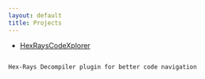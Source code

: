 ```yaml
---
layout: default
title: Projects
---
```


* [HexRaysCodeXplorer](http://rehints.github.io/HexRaysCodeXplorer/)
<pre><code>
Hex-Rays Decompiler plugin for better code navigation
</code></pre>
